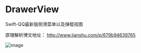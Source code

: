 # DrawerView
Swift-QQ最新版侧滑菜单以及弹框视图

原理解析博文地址：
http://www.jianshu.com/p/679b94639765

![image](https://raw.githubusercontent.com/wangliujiayou/DrawerView/master/Untitled.gif)
